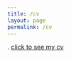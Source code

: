 ```yaml
---
title: /cv
layout: page
permalink: /cv
---
```

.
<a href="/data/cv.pdf" class="image fit"><img src="images/marr_pic.jpg" alt="">click to see my cv</a>	

